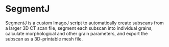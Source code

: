 # SegmentJ
SegmentJ is a custom ImageJ script to automatically create subscans from a larger 3D CT scan file, segment each subscan into individual grains, calculate morphological and other grain parameters, and export the subscan as a 3D-printable mesh file.
